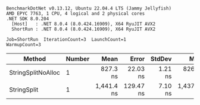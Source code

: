 ```

BenchmarkDotNet v0.13.12, Ubuntu 22.04.4 LTS (Jammy Jellyfish)
AMD EPYC 7763, 1 CPU, 4 logical and 2 physical cores
.NET SDK 8.0.204
  [Host]   : .NET 8.0.4 (8.0.424.16909), X64 RyuJIT AVX2
  ShortRun : .NET 8.0.4 (8.0.424.16909), X64 RyuJIT AVX2

Job=ShortRun  IterationCount=3  LaunchCount=1  
WarmupCount=3  

```
| Method             | Number | Mean       | Error     | StdDev  | Min        | Max        | Gen0   | Allocated |
|------------------- |------- |-----------:|----------:|--------:|-----------:|-----------:|-------:|----------:|
| StringSplitNoAlloc | 1      |   827.3 ns |  22.03 ns | 1.21 ns |   826.0 ns |   828.4 ns |      - |         - |
| StringSplit        | 1      | 1,441.4 ns | 129.47 ns | 7.10 ns | 1,437.2 ns | 1,449.6 ns | 0.0381 |    3208 B |
